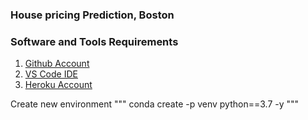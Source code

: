### House pricing Prediction, Boston 
### Software and Tools Requirements 

1. [Github Account](https://github.com)
2. [VS Code IDE](https://code.visualstudio.com/)
3. [Heroku Account](https://heroku.com)

Create new environment 
"""
conda create -p venv python==3.7 -y
"""
